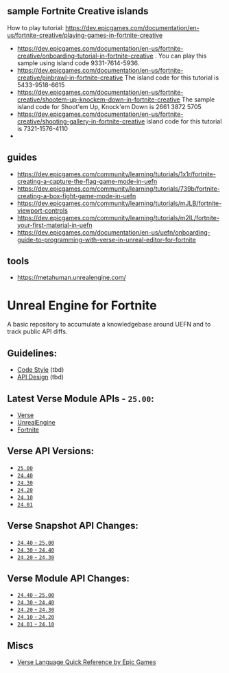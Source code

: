 ## sample Fortnite Creative islands

How to play tutorial: https://dev.epicgames.com/documentation/en-us/fortnite-creative/playing-games-in-fortnite-creative

 - https://dev.epicgames.com/documentation/en-us/fortnite-creative/onboarding-tutorial-in-fortnite-creative . You can play this sample using island code 9331-7614-5936.
 - https://dev.epicgames.com/documentation/en-us/fortnite-creative/pinbrawl-in-fortnite-creative 
The island code for this tutorial is 5433-9518-6615
 - https://dev.epicgames.com/documentation/en-us/fortnite-creative/shootem-up-knockem-down-in-fortnite-creative The sample island code for Shoot'em Up, Knock'em Down is 2661 3872 5705
 - https://dev.epicgames.com/documentation/en-us/fortnite-creative/shooting-gallery-in-fortnite-creative island code for this tutorial is 7321-1576-4110
 - 

## guides

 - https://dev.epicgames.com/community/learning/tutorials/1x1r/fortnite-creating-a-capture-the-flag-game-mode-in-uefn
 - https://dev.epicgames.com/community/learning/tutorials/739b/fortnite-creating-a-box-fight-game-mode-in-uefn
 - https://dev.epicgames.com/community/learning/tutorials/mJLB/fortnite-viewport-controls
 - https://dev.epicgames.com/community/learning/tutorials/m2lL/fortnite-your-first-material-in-uefn
 - https://dev.epicgames.com/documentation/en-us/uefn/onboarding-guide-to-programming-with-verse-in-unreal-editor-for-fortnite

## tools

 - https://metahuman.unrealengine.com/


# Unreal Engine for Fortnite

A basic repository to accumulate a knowledgebase around UEFN and to track public API diffs.


## Guidelines:

- [Code Style](https://github.com/kbfngg/uefn/blob/main/guidelines/code_style.md) (tbd)
- [API Design](https://github.com/kbfngg/uefn/blob/main/guidelines/api_design.md) (tbd)

## Latest Verse Module APIs - `25.00`:

- [Verse](https://github.com/kbfngg/uefn/blob/main/modules/Verse/Verse.digest.verse)
- [UnrealEngine](https://github.com/kbfngg/uefn/blob/main/modules/UnrealEngine/UnrealEngine.digest.verse)
- [Fortnite](https://github.com/kbfngg/uefn/blob/main/modules/Fortnite/Fortnite.digest.verse)

## Verse API Versions:

- [`25.00`](https://github.com/kbfngg/uefn/tree/game_v25.00/modules)
- [`24.40`](https://github.com/kbfngg/uefn/tree/game_v24.40/modules)
- [`24.30`](https://github.com/kbfngg/uefn/tree/game_v24.30/modules)
- [`24.20`](https://github.com/kbfngg/uefn/tree/version_3/modules)
- [`24.10`](https://github.com/kbfngg/uefn/tree/version_2/modules)
- [`24.01`](https://github.com/kbfngg/uefn/tree/version_1/modules)

## Verse Snapshot API Changes:

- [`24.40` - `25.00`](https://github.com/kbfngg/uefn/commit/f74ca7d46109876212bed295c364ab3388427758)
- [`24.30` - `24.40`](https://github.com/kbfngg/uefn/commit/ca8bf5fea7ff9a70c1b5c752164da403074d2aef)
- [`24.20` - `24.30`](https://github.com/kbfngg/uefn/commit/4ff0bd98f21e45ae1e16f8bbdd21ad03699c56e6)

## Verse Module API Changes:

- [`24.40` - `25.00`](https://github.com/kbfngg/uefn/commit/796cf13ba35fcf7ecd126f140f48f7e62503290f)
- [`24.30` - `24.40`](https://github.com/kbfngg/uefn/commit/79dd3c4bf1ea1ccb6b860cf0941586cf1b53bbb0)
- [`24.20` - `24.30`](https://github.com/kbfngg/uefn/commit/c93a6918a36d61e4e03b306555e4ebe268773823)
- [`24.10` - `24.20`](https://github.com/kbfngg/uefn/commit/453d84fc6432a1180a3f28546cc3fc23a8625895)
- [`24.01` - `24.10`](https://github.com/kbfngg/uefn/commit/38b55ef332109f55d9cc50c463f267c167a4a311)

## Miscs

- [Verse Language Quick Reference by Epic Games](https://dev.epicgames.com/documentation/en-us/uefn/verse-language-quick-reference)
